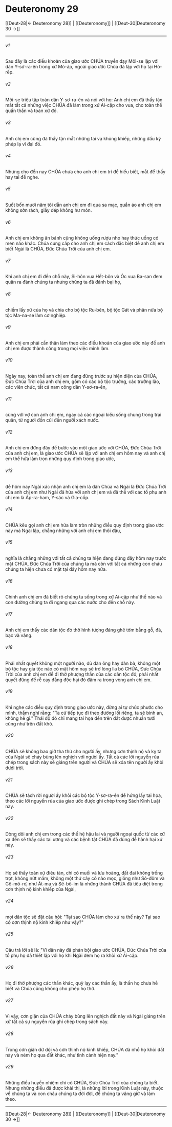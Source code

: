 # Deuteronomy 29

[[Deut-28|← Deuteronomy 28]] | [[Deuteronomy]] | [[Deut-30|Deuteronomy 30 →]]
***



###### v1 
Sau đây là các điều khoản của giao ước CHÚA truyền dạy Môi-se lập với dân Y-sơ-ra-ên trong xứ Mô-áp, ngoài giao ước Chúa đã lập với họ tại Hô-rếp. 

###### v2 
Môi-se triệu tập toàn dân Y-sơ-ra-ên và nói với họ: Anh chị em đã thấy tận mắt tất cả những việc CHÚA đã làm trong xứ Ai-cập cho vua, cho toàn thể quần thần và toàn xứ đó. 

###### v3 
Anh chị em cũng đã thấy tận mắt những tai vạ khủng khiếp, những dấu kỳ phép lạ vĩ đại đó. 

###### v4 
Nhưng cho đến nay CHÚA chưa cho anh chị em trí để hiểu biết, mắt để thấy hay tai để nghe. 

###### v5 
Suốt bốn mươi năm tôi dẫn anh chị em đi qua sa mạc, quần áo anh chị em không sờn rách, giầy dép không hư mòn. 

###### v6 
Anh chị em không ăn bánh cũng không uống rượu nho hay thức uống có men nào khác. Chúa cung cấp cho anh chị em cách đặc biệt để anh chị em biết Ngài là CHÚA, Đức Chúa Trời của anh chị em. 

###### v7 
Khi anh chị em đi đến chỗ này, Si-hôn vua Hết-bôn và Óc vua Ba-san đem quân ra đánh chúng ta nhưng chúng ta đã đánh bại họ, 

###### v8 
chiếm lấy xứ của họ và chia cho bộ tộc Ru-bên, bộ tộc Gát và phân nửa bộ tộc Ma-na-se làm cơ nghiệp. 

###### v9 
Anh chị em phải cẩn thận làm theo các điều khoản của giao ước này để anh chị em được thành công trong mọi việc mình làm. 

###### v10 
Ngày nay, toàn thể anh chị em đang đứng trước sự hiện diện của CHÚA, Đức Chúa Trời của anh chị em, gồm có các bộ tộc trưởng, các trưởng lão, các viên chức, tất cả nam công dân Y-sơ-ra-ên, 

###### v11 
cùng với vợ con anh chị em, ngay cả các ngoại kiều sống chung trong trại quân, từ người đốn củi đến người xách nước. 

###### v12 
Anh chị em đứng đây để bước vào một giao ước với CHÚA, Đức Chúa Trời của anh chị em, là giao ước CHÚA sẽ lập với anh chị em hôm nay và anh chị em thề hứa làm trọn những quy định trong giao ước, 

###### v13 
để hôm nay Ngài xác nhận anh chị em là dân Chúa và Ngài là Đức Chúa Trời của anh chị em như Ngài đã hứa với anh chị em và đã thề với các tổ phụ anh chị em là Áp-ra-ham, Y-sác và Gia-cốp. 

###### v14 
CHÚA kêu gọi anh chị em hứa làm tròn những điều quy định trong giao ước này mà Ngài lập, chẳng những với anh chị em thôi đâu, 

###### v15 
nghĩa là chẳng những với tất cả chúng ta hiện đang đứng đây hôm nay trước mặt CHÚA, Đức Chúa Trời của chúng ta mà còn với tất cả những con cháu chúng ta hiện chưa có mặt tại đây hôm nay nữa. 

###### v16 
Chính anh chị em đã biết rõ chúng ta sống trong xứ Ai-cập như thế nào và con đường chúng ta đi ngang qua các nước cho đến chỗ này. 

###### v17 
Anh chị em thấy các dân tộc đó thờ hình tượng đáng ghê tởm bằng gỗ, đá, bạc và vàng. 

###### v18 
Phải nhất quyết không một người nào, dù đàn ông hay đàn bà, không một bộ tộc hay gia tộc nào có mặt hôm nay sẽ trở lòng lìa bỏ CHÚA, Đức Chúa Trời của anh chị em để đi thờ phượng thần của các dân tộc đó; phải nhất quyết đừng để rễ cay đắng độc hại đó đâm ra trong vòng anh chị em. 

###### v19 
Khi nghe các điều quy định trong giao ước này, đừng ai tự chúc phước cho mình, thầm nghĩ rằng: "Ta cứ tiếp tục đi theo đường lối riêng, ta sẽ bình an, không hề gì." Thái độ đó chỉ mang tai họa đến trên đất được nhuần tưới cũng như trên đất khô. 

###### v20 
CHÚA sẽ không bao giờ tha thứ cho người ấy, nhưng cơn thịnh nộ và kỵ tà của Ngài sẽ cháy bùng lên nghịch với người ấy. Tất cả các lời nguyền rủa chép trong sách này sẽ giáng trên người và CHÚA sẽ xóa tên người ấy khỏi dưới trời. 

###### v21 
CHÚA sẽ tách rời người ấy khỏi các bộ tộc Y-sơ-ra-ên để hứng lấy tai họa, theo các lời nguyền rủa của giao ước được ghi chép trong Sách Kinh Luật này. 

###### v22 
Dòng dõi anh chị em trong các thế hệ hậu lai và người ngoại quốc từ các xứ xa đến sẽ thấy các tai ương và các bệnh tật CHÚA đã dùng để hành hại xứ này. 

###### v23 
Họ sẽ thấy toàn xứ điêu tàn, chỉ có muối và lưu hoàng, đất đai không trồng trọt, không nứt mầm, không một thứ cây cỏ nào mọc, giống như Sô-đôm và Gô-mô-rơ, như Át-ma và Sê-bô-im là những thành CHÚA đã tiêu diệt trong cơn thịnh nộ kinh khiếp của Ngài, 

###### v24 
mọi dân tộc sẽ đặt câu hỏi: "Tại sao CHÚA làm cho xứ ra thế này? Tại sao có cơn thịnh nộ kinh khiếp như vậy?" 

###### v25 
Câu trả lời sẽ là: "Vì dân này đã phản bội giao ước CHÚA, Đức Chúa Trời của tổ phụ họ đã thiết lập với họ khi Ngài đem họ ra khỏi xứ Ai-cập. 

###### v26 
Họ đi thờ phượng các thần khác, quỳ lạy các thần ấy, là thần họ chưa hề biết và Chúa cũng không cho phép họ thờ. 

###### v27 
Vì vậy, cơn giận của CHÚA cháy bùng lên nghịch đất này và Ngài giáng trên xứ tất cả sự nguyền rủa ghi chép trong sách này. 

###### v28 
Trong cơn giận dữ dội và cơn thịnh nộ kinh khiếp, CHÚA đã nhổ họ khỏi đất này và ném họ qua đất khác, như tình cảnh hiện nay." 

###### v29 
Những điều huyền nhiệm chỉ có CHÚA, Đức Chúa Trời của chúng ta biết. Nhưng những điều đã được khải thị, là những lời trong Kinh Luật này, thuộc về chúng ta và con cháu chúng ta đời đời, để chúng ta vâng giữ và làm theo.

***
[[Deut-28|← Deuteronomy 28]] | [[Deuteronomy]] | [[Deut-30|Deuteronomy 30 →]]
